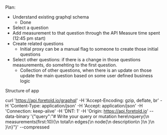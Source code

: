 Plan:
- Understand existing graphql schema
    - Done
- Select a question
- Add measurement to that question through the API
    Measure time spent (12:45 pm start)
- Create related questions
    - Initial proxy can be a manual flag to someone to create those initial questions
- Select other questions: if there is a change in those questions measurements, do somehting to the first question.
    - Collection of other questions, when there is an update on those update the main question based on some user defined business logic


Structure of app



curl 'https://api.foretold.io/graphql' -H 'Accept-Encoding: gzip, deflate, br' -H 'Content-Type: application/json' -H 'Accept: application/json' -H 'Connection: keep-alive' -H 'DNT: 1' -H 'Origin: https://api.foretold.io' --data-binary '{"query":"# Write your query or mutation here\nquery{\n  measurements(first:10){\n    total\n    edges{\n      node{\n        description\n      }\n    }\n  }\n}"}' --compressed